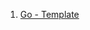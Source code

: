 1. [Go - Template](https://github.com/ckdqja135/Typescript-restful-starter/blob/master/mdfile/2020-09-21/Go%20-%20Template.md)

